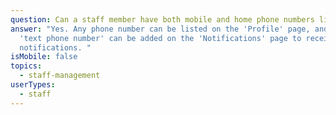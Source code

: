 ```yaml
---
question: Can a staff member have both mobile and home phone numbers listed?
answer: "Yes. Any phone number can be listed on the 'Profile' page, and a mobile
  'text phone number' can be added on the 'Notifications' page to receive text
  notifications. "
isMobile: false
topics:
  - staff-management
userTypes:
  - staff
---
```

